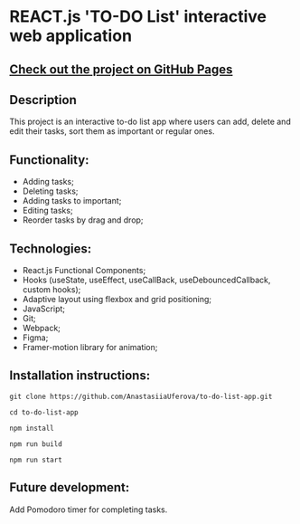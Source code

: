 # REACT.js 'TO-DO List' interactive web application 

## [Check out the project on GitHub Pages](https://anastasiiauferova.github.io/to-do-list-app/)

## Description

This project is an interactive to-do list app where users can add, delete and edit their tasks, sort them as important or regular ones. 

## Functionality:

* Adding tasks;
* Deleting tasks;
* Adding tasks to important;
* Editing tasks;
* Reorder tasks by drag and drop;

## Technologies:

* React.js Functional Components;
* Hooks (useState, useEffect, useCallBack, useDebouncedCallback, custom hooks);
* Adaptive layout using flexbox and grid positioning;
* JavaScript;
* Git;
* Webpack;
* Figma;
* Framer-motion library for animation;

## Installation instructions:

```
git clone https://github.com/AnastasiiaUferova/to-do-list-app.git

cd to-do-list-app

npm install 

npm run build

npm run start
```
## Future development:

Add Pomodoro timer for completing tasks.

